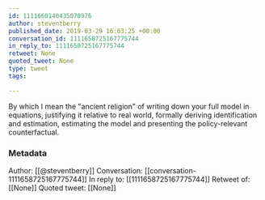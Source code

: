```yaml
---
id: 1111660140435070976
author: steventberry
published_date: 2019-03-29 16:03:25 +00:00
conversation_id: 1111658725167775744
in_reply_to: 1111658725167775744
retweet: None
quoted_tweet: None
type: tweet
tags:

---
```


By which I mean the "ancient religion" of writing down your full model in equations, justifying it relative to real world, formally deriving identification and estimation, estimating the model and presenting the policy-relevant counterfactual.

### Metadata

Author: [[@steventberry]]
Conversation: [[conversation-1111658725167775744]]
In reply to: [[1111658725167775744]]
Retweet of: [[None]]
Quoted tweet: [[None]]
